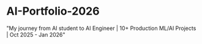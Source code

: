 # AI-Portfolio-2026
"My journey from AI student to AI Engineer | 10+ Production ML/AI Projects | Oct 2025 - Jan 2026"
